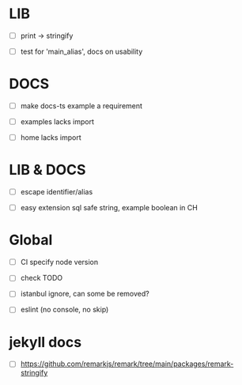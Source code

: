 # LIB

-   [ ] print -> stringify

-   [ ] test for 'main_alias', docs on usability

# DOCS

-   [ ] make docs-ts example a requirement

-   [ ] examples lacks import

-   [ ] home lacks import

# LIB & DOCS

-   [ ] escape identifier/alias

-   [ ] easy extension sql safe string, example boolean in CH

# Global

-   [ ] CI specify node version

-   [ ] check TODO

-   [ ] istanbul ignore, can some be removed?

-   [ ] eslint (no console, no skip)

# jekyll docs

-   [ ] https://github.com/remarkjs/remark/tree/main/packages/remark-stringify
